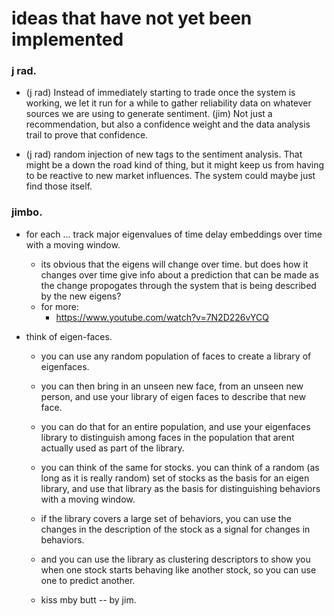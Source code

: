# ideas that have not yet been implemented


### j rad.
- (j rad) Instead of immediately starting to trade once the system is working, we let it run for a while to gather reliability data on whatever sources we are using to generate sentiment. (jim) Not just a recommendation, but also a confidence weight and the data analysis trail to prove that confidence. 

- (j rad) random injection of new tags to the sentiment analysis. That might be a down the road kind of thing, but it might keep us from having to be reactive to new market influences. The system could maybe just find those itself.




### jimbo.
- for each ... track major eigenvalues of time delay embeddings over time with a moving window. 
    - its obvious that the eigens will change over time. but does how it changes over time give info about a prediction that can be made as the change propogates through the system that is being described by the new eigens? 
    - for more: 
        - https://www.youtube.com/watch?v=7N2D226vYCQ


- think of eigen-faces. 
    - you can use any random population of faces to create a library of eigenfaces.
    - you can then bring in an unseen new face, from an unseen new person, and use your library of eigen faces to describe that new face. 
    - you can do that for an entire population, and use your eigenfaces library to distinguish among faces in the population that arent actually used as part of the library. 

    - you can think of the same for stocks. you can think of a random (as long as it is really random) set of stocks as the basis for an eigen library, and use that library as the basis for distinguishing behaviors with a moving window. 

    - if the library covers a large set of behaviors, you can use the changes in the description of the stock as a signal for changes in behaviors. 
    - and you can use the library as clustering descriptors to show you when one stock starts behaving like another stock, so you can use one to predict another. 

    - kiss mby butt -- by jim. 


